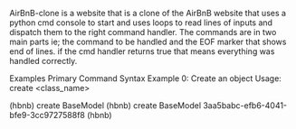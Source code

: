 AirBnB-clone is a website that is a clone of the AirBnB website that uses a python cmd console to start and uses loops to read lines of inputs and dispatch them to the right command handler. The commands are in two main parts ie; the command to be handled and the EOF marker that shows end of lines. if the cmd handler returns true that means everything was handled correctly.

Examples
Primary Command Syntax
Example 0: Create an object
Usage: create <class_name>

(hbnb) create BaseModel
(hbnb) create BaseModel
3aa5babc-efb6-4041-bfe9-3cc9727588f8
(hbnb)
